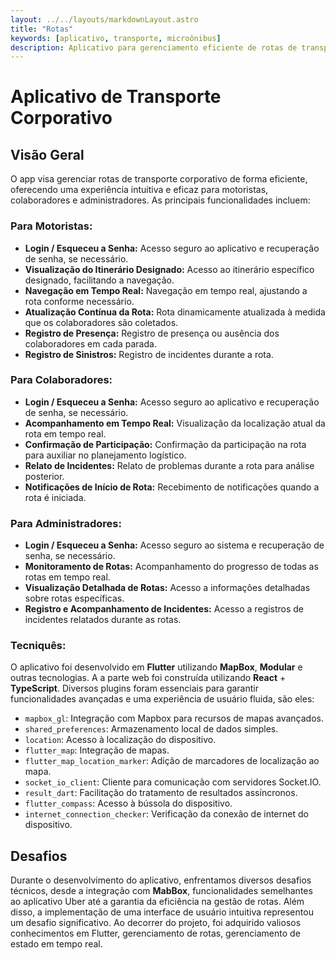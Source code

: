 ```yaml
---
layout: ../../layouts/markdownLayout.astro
title: "Rotas"
keywords: [aplicativo, transporte, microônibus]
description: Aplicativo para gerenciamento eficiente de rotas de transporte corporativo, com funcionalidades semelhantes ao aplicativo Uber, adaptadas para o contexto de transporte de colaboradores.
---
```


# Aplicativo de Transporte Corporativo

## Visão Geral

O app visa gerenciar rotas de transporte corporativo de forma eficiente, oferecendo uma experiência intuitiva e eficaz para motoristas, colaboradores e administradores. As principais funcionalidades incluem:

### Para Motoristas:

- **Login / Esqueceu a Senha:** Acesso seguro ao aplicativo e recuperação de senha, se necessário.
- **Visualização do Itinerário Designado:** Acesso ao itinerário específico designado, facilitando a navegação.
- **Navegação em Tempo Real:** Navegação em tempo real, ajustando a rota conforme necessário.
- **Atualização Contínua da Rota:** Rota dinamicamente atualizada à medida que os colaboradores são coletados.
- **Registro de Presença:** Registro de presença ou ausência dos colaboradores em cada parada.
- **Registro de Sinistros:** Registro de incidentes durante a rota.

### Para Colaboradores:

- **Login / Esqueceu a Senha:** Acesso seguro ao aplicativo e recuperação de senha, se necessário.
- **Acompanhamento em Tempo Real:** Visualização da localização atual da rota em tempo real.
- **Confirmação de Participação:** Confirmação da participação na rota para auxiliar no planejamento logístico.
- **Relato de Incidentes:** Relato de problemas durante a rota para análise posterior.
- **Notificações de Início de Rota:** Recebimento de notificações quando a rota é iniciada.

### Para Administradores:

- **Login / Esqueceu a Senha:** Acesso seguro ao sistema e recuperação de senha, se necessário.
- **Monitoramento de Rotas:** Acompanhamento do progresso de todas as rotas em tempo real.
- **Visualização Detalhada de Rotas:** Acesso a informações detalhadas sobre rotas específicas.
- **Registro e Acompanhamento de Incidentes:** Acesso a registros de incidentes relatados durante as rotas.

### Tecniquês:

O aplicativo foi desenvolvido em **Flutter** utilizando **MapBox**, **Modular** e outras tecnologias. A a parte web foi construída utilizando **React** + **TypeScript**. Diversos plugins foram essenciais para garantir funcionalidades avançadas e uma experiência de usuário fluida, são eles:

- `mapbox_gl`: Integração com Mapbox para recursos de mapas avançados.
- `shared_preferences`: Armazenamento local de dados simples.
- `location`: Acesso à localização do dispositivo.
- `flutter_map`: Integração de mapas.
- `flutter_map_location_marker`: Adição de marcadores de localização ao mapa.
- `socket_io_client`: Cliente para comunicação com servidores Socket.IO.
- `result_dart`: Facilitação do tratamento de resultados assíncronos.
- `flutter_compass`: Acesso à bússola do dispositivo.
- `internet_connection_checker`: Verificação da conexão de internet do dispositivo.

## Desafios

Durante o desenvolvimento do aplicativo, enfrentamos diversos desafios técnicos, desde a integração com **MabBox**, funcionalidades semelhantes ao aplicativo Uber até a garantia da eficiência na gestão de rotas. Além disso, a implementação de uma interface de usuário intuitiva representou um desafio significativo. Ao decorrer do projeto, foi adquirido valiosos conhecimentos em Flutter, gerenciamento de rotas, gerenciamento de estado em tempo real.
